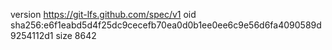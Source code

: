 version https://git-lfs.github.com/spec/v1
oid sha256:e6f1eabd5d4f25dc9cecefb70ea0d0b1ee0ee6c9e56d6fa4090589d9254112d1
size 8642
